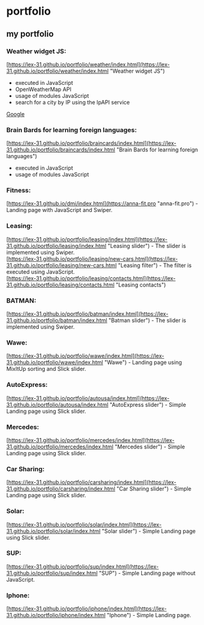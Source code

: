 # portfolio  
## my portfolio  

### Weather widget JS:  
[https://lex-31.github.io/portfolio/weather/index.html](https://lex-31.github.io/portfolio/weather/index.html "Weather widget JS")  
- executed in JavaScript  
- OpenWeatherMap API  
- usage of modules JavaScript  
- search for a city by IP using the IpAPI service  

<a href="http://www.google.co.uk" target="_blank">Google</a>  

### Brain Bards for learning foreign languages:  
[https://lex-31.github.io/portfolio/braincards/index.html](https://lex-31.github.io/portfolio/braincards/index.html "Brain Bards for learning foreign languages")  
- executed in JavaScript  
- usage of modules JavaScript  

### Fitness:  
[https://lex-31.github.io/dmi/index.html](https://anna-fit.pro "anna-fit.pro") - Landing page with JavaScript and Swiper.  

### Leasing:  
[https://lex-31.github.io/portfolio/leasing/index.html](https://lex-31.github.io/portfolio/leasing/index.html "Leasing slider")  - The slider is implemented using Swiper.  
[https://lex-31.github.io/portfolio/leasing/new-cars.html](https://lex-31.github.io/portfolio/leasing/new-cars.html "Leasing filter") - The filter is executed using JavaScript.  
[https://lex-31.github.io/portfolio/leasing/contacts.html](https://lex-31.github.io/portfolio/leasing/contacts.html "Leasing contacts")  

### BATMAN:  
[https://lex-31.github.io/portfolio/batman/index.html](https://lex-31.github.io/portfolio/batman/index.html "Batman slider")  - The slider is implemented using Swiper.  

### Wawe:  
[https://lex-31.github.io/portfolio/wawe/index.html](https://lex-31.github.io/portfolio/wawe/index.html "Wawe") - Landing page using MixItUp sorting and Slick slider.  

### AutoExpress:  
[https://lex-31.github.io/portfolio/autousa/index.html](https://lex-31.github.io/portfolio/autousa/index.html "AutoExpress slider") - Simple Landing page using Slick slider.  

### Mercedes:  
[https://lex-31.github.io/portfolio/mercedes/index.html](https://lex-31.github.io/portfolio/mercedes/index.html "Mercedes slider") - Simple Landing page using Slick slider.  

### Car Sharing:  
[https://lex-31.github.io/portfolio/carsharing/index.html](https://lex-31.github.io/portfolio/carsharing/index.html "Car Sharing slider") - Simple Landing page using Slick slider.  

### Solar:  
[https://lex-31.github.io/portfolio/solar/index.html](https://lex-31.github.io/portfolio/solar/index.html "Solar slider") - Simple Landing page using Slick slider.  

### SUP:  
[https://lex-31.github.io/portfolio/sup/index.html](https://lex-31.github.io/portfolio/sup/index.html "SUP") - Simple Landing page without JavaScript.  

### Iphone:  
[https://lex-31.github.io/portfolio/iphone/index.html](https://lex-31.github.io/portfolio/iphone/index.html "Iphone") - Simple Landing page.  